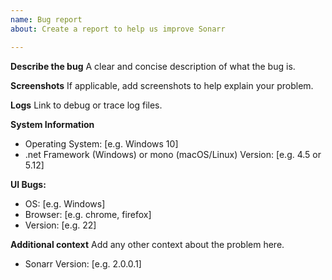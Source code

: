 ```yaml
---
name: Bug report
about: Create a report to help us improve Sonarr

---
```


**Describe the bug**
A clear and concise description of what the bug is.

**Screenshots**
If applicable, add screenshots to help explain your problem.

**Logs**
Link to debug or trace log files.

**System Information**

 - Operating System: [e.g. Windows 10]
 - .net Framework (Windows) or mono (macOS/Linux) Version: [e.g. 4.5 or 5.12]

**UI Bugs:**
 - OS: [e.g. Windows]
 - Browser: [e.g. chrome, firefox]
 - Version: [e.g. 22]

**Additional context**
Add any other context about the problem here.

 - Sonarr Version: [e.g. 2.0.0.1]
